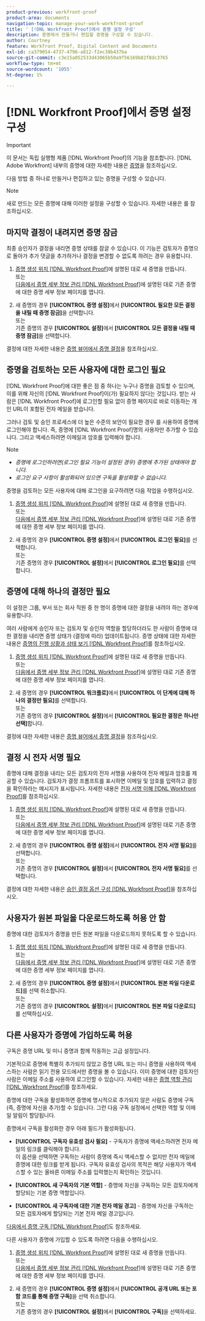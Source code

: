 ```yaml
---
product-previous: workfront-proof
product-area: documents
navigation-topic: manage-your-work-workfront-proof
title: ' [!DNL Workfront Proof]에서 증명 설정 구성'
description: 증명에서 만들거나 편집할 증명을 구성할 수 있습니다.
author: Courtney
feature: Workfront Proof, Digital Content and Documents
exl-id: ca379054-4737-4796-a812-f2ec38b437ba
source-git-commit: c3e15a052533d43065b50a9f56169b82f8dc3765
workflow-type: tm+mt
source-wordcount: '1055'
ht-degree: 1%

---
```


# [!DNL Workfront Proof]에서 증명 설정 구성

>[!IMPORTANT]
>
>이 문서는 독립 실행형 제품 [!DNL Workfront Proof]의 기능을 참조합니다. [!DNL Adobe Workfront] 내부의 증명에 대한 자세한 내용은 [증명](../../../review-and-approve-work/proofing/proofing.md)을 참조하십시오.

다음 방법 중 하나로 만들거나 편집하고 있는 증명을 구성할 수 있습니다.

>[!NOTE]
>
>새로 만드는 모든 증명에 대해 이러한 설정을 구성할 수 있습니다. 자세한 내용은 를 참조하십시오.

## 마지막 결정이 내려지면 증명 잠금

최종 승인자가 결정을 내리면 증명 상태를 잠글 수 있습니다. 이 기능은 검토자가 증명으로 돌아가 추가 댓글을 추가하거나 결정을 변경할 수 없도록 하려는 경우 유용합니다.

1. [증명 생성 위치 [!DNL Workfront Proof]](../../../workfront-proof/wp-work-proofsfiles/create-proofs-and-files/generate-proofs.md)에 설명된 대로 새 증명을 만듭니다.\
   또는\
   [다음에서 증명 세부 정보 관리 [!DNL Workfront Proof]](../../../workfront-proof/wp-work-proofsfiles/manage-your-work/manage-proof-details.md)에 설명된 대로 기존 증명에 대한 증명 세부 정보 페이지를 엽니다.

1. 새 증명의 경우 **[!UICONTROL 증명 설정]**&#x200B;에서 **[!UICONTROL 필요한 모든 결정을 내릴 때 증명 잠금]**&#x200B;을 선택합니다.\
   또는\
   기존 증명의 경우 **[!UICONTROL 설정]**&#x200B;에서 **[!UICONTROL 모든 결정을 내릴 때 증명 잠금]**&#x200B;을 선택합니다.

결정에 대한 자세한 내용은 [증명 뷰어에서 증명 결정](../../../review-and-approve-work/proofing/reviewing-proofs-within-workfront/make-a-decision-on-a-proof/make-decisions-on-proof.md)을 참조하십시오.

## 증명을 검토하는 모든 사용자에 대한 로그인 필요

[!DNL Workfront Proof]에 대한 좋은 점 중 하나는 누구나 증명을 검토할 수 있으며, 이를 위해 자신의 [!DNL Workfront Proof]이(가) 필요하지 않다는 것입니다. 받는 사람은 [!DNL Workfront Proof]에 로그인할 필요 없이 증명 페이지로 바로 이동하는 개인 URL이 포함된 전자 메일을 받습니다.

그러나 검토 및 승인 프로세스에 더 높은 수준의 보안이 필요한 경우 를 사용하여 증명에 로그인해야 합니다. 즉, 증명에 [!DNL Workfront Proof]명의 사용자만 추가할 수 있습니다. 그리고 액세스하려면 이메일과 암호를 입력해야 합니다.

>[!NOTE]
>
>* *증명에 로그인하려면(로그인 필요 기능이 설정된 경우) 증명에 추가된 상태여야 합니다.*
>* *로그인 요구 사항이 활성화되어 있으면 구독을 활성화할 수 없습니다.*

증명을 검토하는 모든 사용자에 대해 로그인을 요구하려면 다음 작업을 수행하십시오.

1. [증명 생성 위치 [!DNL Workfront Proof]](../../../workfront-proof/wp-work-proofsfiles/create-proofs-and-files/generate-proofs.md)에 설명된 대로 새 증명을 만듭니다.\
   또는\
   [다음에서 증명 세부 정보 관리 [!DNL Workfront Proof]](../../../workfront-proof/wp-work-proofsfiles/manage-your-work/manage-proof-details.md)에 설명된 대로 기존 증명에 대한 증명 세부 정보 페이지를 엽니다.

1. 새 증명의 경우 **[!UICONTROL 증명 설정]**&#x200B;에서 **[!UICONTROL 로그인 필요]**&#x200B;를 선택합니다.\
   또는\
   기존 증명의 경우 **[!UICONTROL 설정]**&#x200B;에서 **[!UICONTROL 로그인 필요]**&#x200B;를 선택합니다.

## 증명에 대해 하나의 결정만 필요

이 설정은 그룹, 부서 또는 회사 직원 중 한 명이 증명에 대한 결정을 내려야 하는 경우에 유용합니다.

여러 사람에게 승인자 또는 검토자 및 승인자 역할을 할당하더라도 한 사람이 증명에 대한 결정을 내리면 증명 상태가 (결정에 따라) 업데이트됩니다. 증명 상태에 대한 자세한 내용은 [증명의 진행 상황과 상태 보기 [!DNL Workfront Proof]](../../../workfront-proof/wp-work-proofsfiles/manage-your-work/view-progress-and-status-of-proof.md)를 참조하십시오.

1. [증명 생성 위치 [!DNL Workfront Proof]](../../../workfront-proof/wp-work-proofsfiles/create-proofs-and-files/generate-proofs.md)에 설명된 대로 새 증명을 만듭니다.\
   또는\
   [다음에서 증명 세부 정보 관리 [!DNL Workfront Proof]](../../../workfront-proof/wp-work-proofsfiles/manage-your-work/manage-proof-details.md)에 설명된 대로 기존 증명에 대한 증명 세부 정보 페이지를 엽니다.

1. 새 증명의 경우 **[!UICONTROL 워크플로]**&#x200B;에서 **[!UICONTROL 이 단계에 대해 하나의 결정만 필요]**&#x200B;를 선택합니다.\
   또는\
   기존 증명의 경우 **[!UICONTROL 설정]**&#x200B;에서 **[!UICONTROL 필요한 결정은 하나만 선택]**&#x200B;합니다.

결정에 대한 자세한 내용은 [증명 뷰어에서 증명 결정](../../../review-and-approve-work/proofing/reviewing-proofs-within-workfront/make-a-decision-on-a-proof/make-decisions-on-proof.md#making-a-decision-on-a-proof)을 참조하십시오.

## 결정 시 전자 서명 필요

증명에 대해 결정을 내리는 모든 검토자의 전자 서명을 사용하여 전자 메일과 암호를 제공할 수 있습니다. 검토자가 결정 프롬프트를 표시하면 이메일 및 암호를 입력하고 결정을 확인하라는 메시지가 표시됩니다. 자세한 내용은 [전자 서명 이해 [!DNL Workfront Proof]](../../../workfront-proof/wp-acct-admin/managing-security/electronic-sigs-in-wp.md)를 참조하십시오.

1. [증명 생성 위치 [!DNL Workfront Proof]](../../../workfront-proof/wp-work-proofsfiles/create-proofs-and-files/generate-proofs.md)에 설명된 대로 새 증명을 만듭니다.\
   또는\
   [다음에서 증명 세부 정보 관리 [!DNL Workfront Proof]](../../../workfront-proof/wp-work-proofsfiles/manage-your-work/manage-proof-details.md)에 설명된 대로 기존 증명에 대한 증명 세부 정보 페이지를 엽니다.

1. 새 증명의 경우 **[!UICONTROL 증명 설정]**&#x200B;에서 **[!UICONTROL 전자 서명 필요]**&#x200B;를 선택합니다.\
   또는\
   기존 증명의 경우 **[!UICONTROL 설정]**&#x200B;에서 **[!UICONTROL 전자 서명 필요]**&#x200B;를 선택합니다.

결정에 대한 자세한 내용은 [승인 결정 옵션 구성 [!DNL Workfront Proof]](../../../workfront-proof/wp-acct-admin/account-settings/configure-approval-decision-in-wp.md)을 참조하십시오.

## 사용자가 원본 파일을 다운로드하도록 허용 안 함

증명에 대한 검토자가 증명을 만든 원본 파일을 다운로드하지 못하도록 할 수 있습니다.

1. [증명 생성 위치 [!DNL Workfront Proof]](../../../workfront-proof/wp-work-proofsfiles/create-proofs-and-files/generate-proofs.md)에 설명된 대로 새 증명을 만듭니다.\
   또는\
   [다음에서 증명 세부 정보 관리 [!DNL Workfront Proof]](../../../workfront-proof/wp-work-proofsfiles/manage-your-work/manage-proof-details.md)에 설명된 대로 기존 증명에 대한 증명 세부 정보 페이지를 엽니다.

1. 새 증명의 경우 **[!UICONTROL 증명 설정]**&#x200B;에서 **[!UICONTROL 원본 파일 다운로드]**&#x200B;를 선택 취소합니다.\
   또는\
   기존 증명의 경우 **[!UICONTROL 설정]**&#x200B;에서 **[!UICONTROL 원본 파일 다운로드]**&#x200B;를 선택하십시오.

## 다른 사용자가 증명에 가입하도록 허용

구독은 증명 URL 및 미니 증명과 함께 작동하는 고급 설정입니다.

기본적으로 증명에 특별히 추가되지 않았고 증명 URL 또는 미니 증명을 사용하여 액세스하는 사람은 읽기 전용 모드에서만 증명을 볼 수 있습니다. 이미 증명에 대한 검토자인 사람은 이메일 주소를 사용하여 로그인할 수 있습니다. 자세한 내용은 [증명 역할 관리 [!DNL Workfront Proof]](../../../workfront-proof/wp-work-proofsfiles/share-proofs-and-files/manage-proof-roles.md)를 참조하세요.

증명에 대한 구독을 활성화하면 증명에 명시적으로 추가되지 않은 사람도 증명에 구독(즉, 증명에 자신을 추가)할 수 있습니다. 그런 다음 구독 설정에서 선택한 역할 및 이메일 알림이 할당됩니다.

증명에서 구독을 활성화한 경우 아래 필드가 활성화됩니다.

* **[!UICONTROL 구독자 유효성 검사 필요]** - 구독자가 증명에 액세스하려면 전자 메일의 링크를 클릭해야 합니다.\
   이 옵션을 선택하면 구독하는 사람이 증명에 즉시 액세스할 수 없지만 전자 메일에 증명에 대한 링크를 받게 됩니다. 구독자 유효성 검사의 목적은 해당 사용자가 액세스할 수 있는 올바른 이메일 주소를 입력했는지 확인하는 것입니다.

* **[!UICONTROL 새 구독자의 기본 역할]** - 증명에 자신을 구독하는 모든 검토자에게 할당되는 기본 증명 역할입니다.
* **[!UICONTROL 새 구독자에 대한 기본 전자 메일 경고]** - 증명에 자신을 구독하는 모든 검토자에게 할당되는 기본 전자 메일 경고입니다.

[다음에서 증명 구독 [!DNL Workfront Proof]](../../../workfront-proof/wp-work-proofsfiles/share-proofs-and-files/subscribe-to-proof.md)도 참조하세요.

다른 사용자가 증명에 가입할 수 있도록 하려면 다음을 수행하십시오.

1. [증명 생성 위치 [!DNL Workfront Proof]](../../../workfront-proof/wp-work-proofsfiles/create-proofs-and-files/generate-proofs.md)에 설명된 대로 새 증명을 만듭니다.\
   또는\
   [다음에서 증명 세부 정보 관리 [!DNL Workfront Proof]](../../../workfront-proof/wp-work-proofsfiles/manage-your-work/manage-proof-details.md)에 설명된 대로 기존 증명에 대한 증명 세부 정보 페이지를 엽니다.

1. 새 증명의 경우 **[!UICONTROL 증명 설정]**&#x200B;에서 **[!UICONTROL 공개 URL 또는 포함 코드를 통해 증명 구독]**&#x200B;을 선택 취소합니다.\
   또는\
   기존 증명의 경우 **[!UICONTROL 설정]**&#x200B;에서 **[!UICONTROL 구독]**&#x200B;을 선택하세요.
